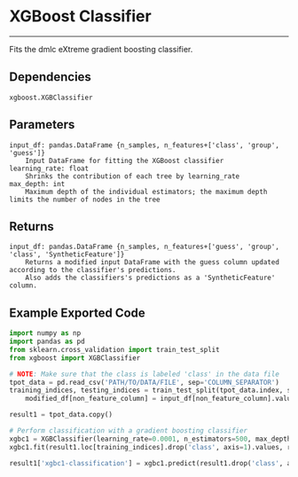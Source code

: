 # XGBoost Classifier
* * *

Fits the dmlc eXtreme gradient boosting classifier.

## Dependencies
    xgboost.XGBClassifier


Parameters
----------
    input_df: pandas.DataFrame {n_samples, n_features+['class', 'group', 'guess']}
        Input DataFrame for fitting the XGBoost classifier
    learning_rate: float
        Shrinks the contribution of each tree by learning_rate
    max_depth: int
        Maximum depth of the individual estimators; the maximum depth limits the number of nodes in the tree

Returns
-------
    input_df: pandas.DataFrame {n_samples, n_features+['guess', 'group', 'class', 'SyntheticFeature']}
        Returns a modified input DataFrame with the guess column updated according to the classifier's predictions.
        Also adds the classifiers's predictions as a 'SyntheticFeature' column.


Example Exported Code
---------------------

```Python
import numpy as np
import pandas as pd
from sklearn.cross_validation import train_test_split
from xgboost import XGBClassifier

# NOTE: Make sure that the class is labeled 'class' in the data file
tpot_data = pd.read_csv('PATH/TO/DATA/FILE', sep='COLUMN_SEPARATOR')
training_indices, testing_indices = train_test_split(tpot_data.index, stratify=tpot_data['class'].values, train_size=0.75, test_size=0.25)
    modified_df[non_feature_column] = input_df[non_feature_column].values

result1 = tpot_data.copy()

# Perform classification with a gradient boosting classifier
xgbc1 = XGBClassifier(learning_rate=0.0001, n_estimators=500, max_depth=None)
xgbc1.fit(result1.loc[training_indices].drop('class', axis=1).values, result1.loc[training_indices, 'class'].values)

result1['xgbc1-classification'] = xgbc1.predict(result1.drop('class', axis=1).values)

```
